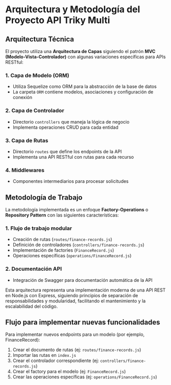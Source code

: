 # Arquitectura y Metodología del Proyecto API Triky Multi

## Arquitectura Técnica

El proyecto utiliza una **Arquitectura de Capas** siguiendo el patrón **MVC (Modelo-Vista-Controlador)** con algunas variaciones específicas para APIs RESTful:

### 1. Capa de Modelo (ORM)
- Utiliza Sequelize como ORM para la abstracción de la base de datos
- La carpeta `ORM` contiene modelos, asociaciones y configuración de conexión

### 2. Capa de Controlador
- Directorio `controllers` que maneja la lógica de negocio
- Implementa operaciones CRUD para cada entidad

### 3. Capa de Rutas
- Directorio `routes` que define los endpoints de la API
- Implementa una API RESTful con rutas para cada recurso

### 4. Middlewares
- Componentes intermediarios para procesar solicitudes

## Metodología de Trabajo

La metodología implementada es un enfoque **Factory-Operations** o **Repository Pattern** con las siguientes características:

### 1. Flujo de trabajo modular
- Creación de rutas (`routes/finance-records.js`)
- Definición de controladores (`controllers/finance-records.js`)
- Implementación de factories (`FinanceRecord.js`)
- Operaciones específicas (`operations/FinanceRecord.js`)

### 2. Documentación API
- Integración de Swagger para documentación automática de la API

Esta arquitectura representa una implementación moderna de una API REST en Node.js con Express, siguiendo principios de separación de responsabilidades y modularidad, facilitando el mantenimiento y la escalabilidad del código.

## Flujo para implementar nuevas funcionalidades

Para implementar nuevos endpoints para un modelo (por ejemplo, FinanceRecord):

1. Crear el documento de rutas (ej: `routes/finance-records.js`)
2. Importar las rutas en `index.js`
3. Crear el controlador correspondiente (ej: `controllers/finance-records.js`)
4. Crear el factory para el modelo (ej: `FinanceRecord.js`)
5. Crear las operaciones específicas (ej: `operations/FinanceRecord.js`)
